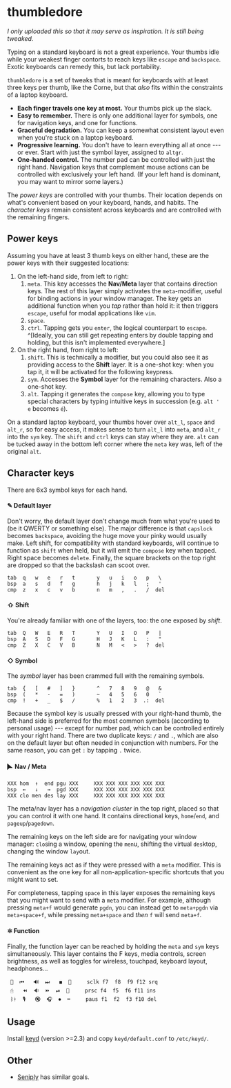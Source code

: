 # thumbledore

*I only uploaded this so that it may serve as inspiration. It is still being 
tweaked.*

Typing on a standard keyboard is not a great experience. Your thumbs 
idle while your weakest finger contorts to reach keys like `escape` and 
`backspace`. Exotic keyboards can remedy this, but lack portability.

`thumbledore` is a set of tweaks that is meant for keyboards with at 
least three keys per thumb, like the Corne, but that *also* fits within 
the constraints of a laptop keyboard.

-   **Each finger travels one key at most.** Your thumbs pick up the slack.
-   **Easy to remember.** There is only one additional layer for 
    symbols, one for navigation keys, and one for functions.
-   **Graceful degradation.** You can keep a somewhat consistent layout 
    even when you're stuck on a laptop keyboard.
-   **Progressive learning.** You don't have to learn everything all at 
    once --- or ever. Start with just the symbol layer, assigned to 
    `altgr`.
-   **One-handed control.** The number pad can be controlled with just 
    the right hand. Navigation keys that complement mouse actions can be 
    controlled with exclusively your left hand.
    (If your left hand is dominant, you may want to mirror some layers.)

The *power keys* are controlled with your thumbs. Their location depends 
on what's convenient based on your keyboard, hands, and habits. The 
*character keys* remain consistent across keyboards and are controlled 
with the remaining fingers.


## Power keys

Assuming you have at least 3 thumb keys on either hand, these are the 
power keys with their suggested locations:

1.  On the left-hand side, from left to right:
    1.  `meta`. This key accesses the **Nav/Meta** layer that contains 
        direction keys. The rest of this layer simply activates the 
        `meta`-modifier, useful for binding actions in your window 
        manager. The key gets an additional function when you *tap* 
        rather than hold it: it then triggers `escape`, useful for modal 
        applications like `vim`.
    2.  `space`.
    3.  `ctrl`. Tapping gets you `enter`, the logical counterpart to 
        `escape`. ^[Ideally, you can still get repeating enters by 
        double tapping and holding, but this isn't implemented 
        everywhere.]
2.  On the right hand, from right to left:
    1.  `shift`. This is technically a modifier, but you could also see 
        it as providing access to the **Shift** layer. It is a one-shot 
        key: when you tap it, it will be activated for the following 
        keypress.
    2.  `sym`. Accesses the **Symbol** layer for the remaining 
        characters. Also a one-shot key.
    3.  `alt`. Tapping it generates the `compose` key, allowing you to 
        type special characters by typing intuitive keys in succession 
        (e.g. `alt ' e` becomes `é`).

On a standard laptop keyboard, your thumbs hover over `alt_l`, `space` 
and `alt_r`, so for easy access, it makes sense to turn `alt_l` into 
`meta`, and `alt_r` into the `sym` key. The `shift` and `ctrl` keys can 
stay where they are. `alt` can be tucked away in the bottom left corner 
where the `meta` key was, left of the original `alt`.


## Character keys

There are 6x3 symbol keys for each hand.

#### ✎ Default layer

Don't worry, the default layer don't change much from what you're used 
to (be it QWERTY or something else). The major difference is that 
`capslock` becomes `backspace`, avoiding the huge move your pinky would 
usually make. Left shift, for compatibility with standard keyboards, 
will continue to function as `shift` when held, but it will emit the 
`compose` key when tapped. Right space becomes `delete`. Finally, the 
square brackets on the top right are dropped so that the backslash can 
scoot over.

    tab  q   w   e   r   t       y   u   i   o   p   \
    bsp  a   s   d   f   g       h   j   k   l   ;   '
    cmp  z   x   c   v   b       n   m   ,   .   /  del


#### ⇧ Shift

You're already familiar with one of the layers, too: the one exposed by 
*shift*.

    tab  Q   W   E   R   T       Y   U   I   O   P   |
    bsp  A   S   D   F   G       H   J   K   L   :   "
    cmp  Z   X   C   V   B       N   M   <   >   ?  del


#### ◇ Symbol

The *symbol* layer has been crammed full with the remaining symbols.

    tab  {   [   #   ]   }       ^   7   8   9   @   &
    bsp  (   *   -   =   )       ~   4   5   6   0   `
    cmp  !   +   _   $   /       %   1   2   3  .:  del

Because the symbol key is usually pressed with your right-hand thumb, 
the left-hand side is preferred for the most common symbols (according 
to personal usage) --- except for number pad, which can be controlled 
entirely with your right hand. There are two duplicate keys: `/` and 
`.`, which are also on the default layer but often needed in conjunction 
with numbers. For the same reason, you can get `:` by tapping `.` twice.


#### 🮰 Nav / Meta

    XXX hom  ↑  end pgu XXX     XXX XXX XXX XXX XXX XXX
    bsp  ←   ↓   →  pgd XXX     XXX XXX XXX XXX XXX XXX
    XXX clo men des lay XXX     XXX XXX XXX XXX XXX XXX

The meta/nav layer has a *navigation cluster* in the top right, placed 
so that you can control it with one hand. It contains directional keys, 
`home`/`end`, and `pageup`/`pagedown`.

The remaining keys on the left side are for navigating your window 
manager: `clo`sing a window, opening the `men`u, shifting the virtual 
`des`ktop, changing the window `lay`out.

The remaining keys act as if they were pressed with a `meta` modifier. 
This is convenient as the one key for all non-application-specific 
shortcuts that you might want to set.

For completeness, tapping `space` in this layer exposes the remaining 
keys that you might want to send with a `meta` modifier. For example, 
although pressing `meta+f` would generate `pgdn`, you can instead get to 
`meta+pgdn` via `meta+space+f`, while pressing `meta+space` and *then* 
`f` will send `meta+f`.


#### ✲ Function

Finally, the function layer can be reached by holding the `meta` and 
`sym` keys simultaneously. This layer contains the F keys, media 
controls, screen brightness, as well as toggles for wireless, touchpad, 
keyboard layout, headphones...

     📶  ⏮   🔊  ⏭   ◼  🔆     sclk f7  f8  f9 f12 srq
     🖰   ⏪  🔉  ⏩  ⏯  🔅     prsc f4  f5  f6 f11 ins
     ᛒᚼ  🎙️   🔇  🎧  ⏺  ⌨     paus f1  f2  f3 f10 del


## Usage

Install [keyd](https://github.com/rvaiya/keyd) (version >=2.3) and copy 
`keyd/default.conf` to `/etc/keyd/`.


## Other

-   [Seniply](https://stevep99.github.io/seniply/) has similar goals.

